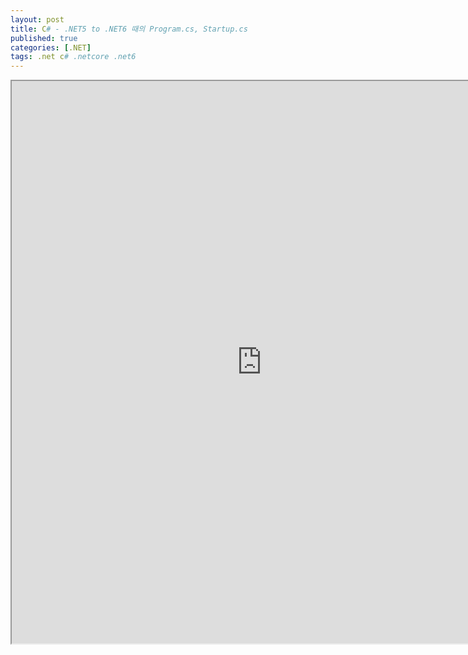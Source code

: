 ```yaml
---
layout: post
title: C# - .NET5 to .NET6 때의 Program.cs, Startup.cs
published: true
categories: [.NET]
tags: .net c# .netcore .net6
---  
```

<iframe width="800" height="900" src="https://docs.google.com/document/d/e/2PACX-1vSX-ttGIhmVRxP3-VXYuO0MMS7PeoIF879AY4i_SqgOv2eNdqLIBVM_4lARKBCquVHpqWxpelFVMqgS/pub?embedded=true"></iframe>    
   